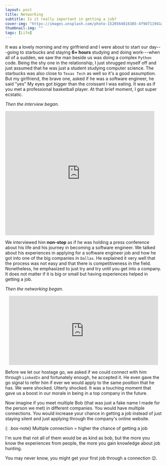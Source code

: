 ```yaml
---
layout: post
title: Networking
subtitle: Is it really important in getting a job?
cover-img: "https://images.unsplash.com/photo-1520564816385-4f9d711941aa?ixlib=rb-4.0.3&ixid=MnwxMjA3fDB8MHxwaG90by1wYWdlfHx8fGVufDB8fHx8&auto=format&fit=crop&w=1470&q=80"
thumbnail-img: ""
tags: [Life]
---
```


It was a lovely morning and my girlfriend and I were about to start our day---going to starbucks and staying **6+ hours** studying and doing work---when all of a sudden, we saw the man beside us was doing a complex `Python` code. Being the shy one in the relationship, I just shrugged myself off and just assumed that he was just a student studying computer science. The starbucks was also close to `Texas Tech` as well so it's a good assumption. But my girlfriend, the brave one, asked if he was a software engineer, he said "yes" My eyes got bigger than the croissant I was eating. It was as if you met a professional basketball player. At that brief moment, I got super ecstatic.

*Then the interview began.*

<iframe src="https://giphy.com/embed/ounv1hey86r5DM6WhP" width="480" height="400" frameBorder="0" class="giphy-embed" allowFullScreen></iframe>

We interviewed him **non-stop** as if he was holding a press conference about his life and his journey in becoming a software engineer. We talked about his experiences in applying for a software engineer job and how he got into one of the big companies in `Dallas`. He explained it very well that the process was not easy and that there is competitiveness in the field. Nonetheless, he emphasized to just try and try until you get into a company. It does not matter if it is big or small but having experiences helped in getting a job.

*Then the networking began.*

<center><iframe src="https://giphy.com/embed/DADnfSLIFxDUc" width="480" height="223" frameBorder="0" class="giphy-embed" allowFullScreen></iframe></center>

Before we let our hostage go, we asked if we could connect with him through `LinkedIn` and fortunately enough, he accepted it. He even gave the go signal to refer him if ever we would apply to the same position that he has. We were shocked. Utterly shocked. It was a touching moment that gave us a boost in our morale in being in a top company in the future.

Now imagine if you meet multiple Bob (that was just a fake name I made for the person we met) in different companies. You would have multiple connections. You would increase your chance in getting a job instead of just staying silent and just applying through the company's online website. 

{: .box-note}
Multiple connection = higher the chance of getting a job

I'm sure that not all of them would be as kind as bob, but the more you know the experiences from people, the more you gain knowledge about job hunting.

You may never know, you might get your first job through a connection 😉.




